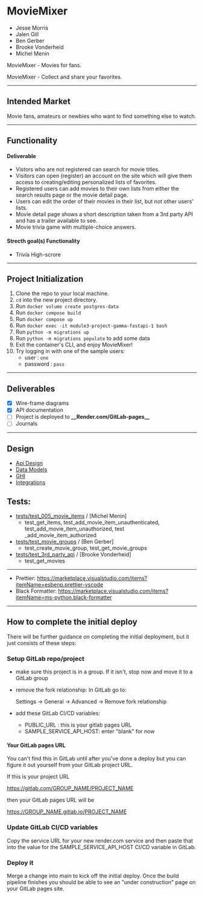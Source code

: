 # MovieMixer

- Jesse Morris
- Jalen Gill
- Ben Gerber
- Brooke Vonderheid
- Michel Menin

MovieMixer - Movies for fans.

MovieMixer - Collect and share your favorites.

---

## Intended Market

Movie fans, amateurs or newbies who want to find something else to watch.

---

## Functionality

#### Deliverable

- Vistors who are not registered can search for movie titles.
- Visitors can open (register) an account on the site which will give them access to creating/editing personalized lists of favorites.
- Registered users can add movies to their own lists from either the search results page or the movie detail page.
- Users can edit the order of their movies in their list, but not other users' lists.
- Movie detail page shows a short description taken from a 3rd party API and has a trailer available to see.
- Movie trivia game with multiple-choice answers.

#### Strecth goal(s) Functionality

- Trivia High-scrore

---

## Project Initialization

1. Clone the repo to your local machine.
2. `cd` into the new project directory.
3. Run `docker volume create postgres-data`
4. Run `docker compose build`
5. Run `docker compose up`
6. Run `docker exec -it module3-project-gamma-fastapi-1 bash`
7. Run `python -m migrations up`
8. Run `python -m migrations populate` to add some data
9. Exit the container's CLI, and enjoy MovieMixer!
10. Try logging in with one of the sample users:
    - user : `one`
    - password : `pass`

---

## Deliverables

- [x] Wire-frame diagrams
- [x] API documentation
- [ ] Project is deployed to **\_\_**Render.com/GitLab-pages**\_\_**
- [ ] Journals

---

## Design

- [Api Design](/docs/api-design.md "/docs/api-design.md")
- [Data Models](/docs/data-models.md "/docs/data-models.md")
- [GHI](/docs/ghi.md "/docs/ghi.md")
- [Integrations](/docs/integrations.md "/docs/integrations.md")

## Tests:

- [tests/test_005_movie_items](tests/test_005_movie_items) / [Michel Menin]
  - test_get_items, test_add_movie_item_unauthenticated, test_add_movie_item_unauthorized, test \_add_movie_item_authorized
- [tests/test_movie_groups](tests/test_movie_groups) / [Ben Gerber]
  - test_create_movie_group, test_get_movie_groups
- [tests/test_3rd_party_api](tests/test_3rd_party_api.py) / [Brooke Vonderheid]
  - test_get_movies

---

- Prettier: <https://marketplace.visualstudio.com/items?itemName=esbenp.prettier-vscode>
- Black Formatter: <https://marketplace.visualstudio.com/items?itemName=ms-python.black-formatter>

---

## How to complete the initial deploy

There will be further guidance on completing the initial
deployment, but it just consists of these steps:

### Setup GitLab repo/project

- make sure this project is in a group. If it isn't, stop
  now and move it to a GitLab group
- remove the fork relationship: In GitLab go to:

  Settings -> General -> Advanced -> Remove fork relationship

- add these GitLab CI/CD variables:
  - PUBLIC_URL : this is your gitlab pages URL
  - SAMPLE_SERVICE_API_HOST: enter "blank" for now

#### Your GitLab pages URL

You can't find this in GitLab until after you've done a deploy
but you can figure it out yourself from your GitLab project URL.

If this is your project URL

https://gitlab.com/GROUP_NAME/PROJECT_NAME

then your GitLab pages URL will be

https://GROUP_NAME.gitlab.io/PROJECT_NAME

### Update GitLab CI/CD variables

Copy the service URL for your new render.com service and then paste
that into the value for the SAMPLE_SERVICE_API_HOST CI/CD variable
in GitLab.

### Deploy it

Merge a change into main to kick off the initial deploy. Once the build pipeline
finishes you should be able to see an "under construction" page on your GitLab
pages site.
